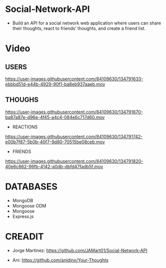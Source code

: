 # Social-Network-API

-  Build an API for a social network web application where users can share their thoughts, react to friends’ thoughts, and create a friend list.


# Video

## USERS

https://user-images.githubusercontent.com/84109630/134791633-ebbbd51d-e44b-4929-90f1-ba8eb937aaeb.mov


## THOUGHS

https://user-images.githubusercontent.com/84109630/134791670-ba87a87e-d96e-4f45-a4c4-084e6c717d60.mov


* REACTIONS

https://user-images.githubusercontent.com/84109630/134791742-e00b7f87-5b0b-40f7-9d80-70515be08ceb.mov


* FRIENDS

https://user-images.githubusercontent.com/84109630/134791820-40e6c862-96fb-4142-a0db-dbfd47fadb5f.mov


# DATABASES

* MongoDB
* Mongoose ODM
* Mongoose
* Express.js

# CREADIT

* Jorge Martinez: https://github.com/JAMart01/Social-Network-API

* Ani: https://github.com/anidino/Your-Thoughts
